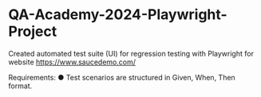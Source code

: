 # QA-Academy-2024-Playwright-Project
Created automated test suite (UI) for regression testing with Playwright for website https://www.saucedemo.com/

Requirements:
●	Test scenarios are structured in Given, When, Then format. 

